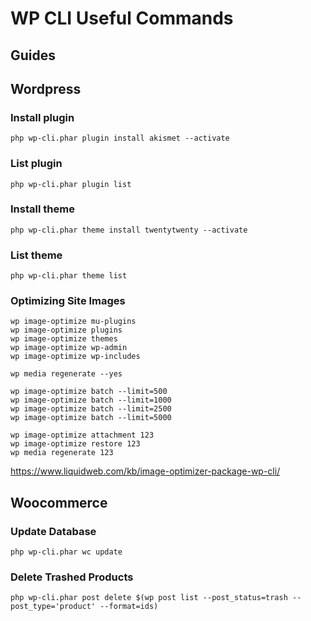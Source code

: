 # WP CLI Useful Commands

## Guides


## Wordpress

### Install plugin

```
php wp-cli.phar plugin install akismet --activate
```

### List plugin

```
php wp-cli.phar plugin list
```

### Install theme

```
php wp-cli.phar theme install twentytwenty --activate
```

### List theme

```
php wp-cli.phar theme list
```

### Optimizing Site Images

```
wp image-optimize mu-plugins
wp image-optimize plugins
wp image-optimize themes
wp image-optimize wp-admin
wp image-optimize wp-includes
```

```
wp media regenerate --yes
```

```
wp image-optimize batch --limit=500
wp image-optimize batch --limit=1000
wp image-optimize batch --limit=2500
wp image-optimize batch --limit=5000
```
```
wp image-optimize attachment 123
wp image-optimize restore 123
wp media regenerate 123
```

https://www.liquidweb.com/kb/image-optimizer-package-wp-cli/  

## Woocommerce

### Update Database

```
php wp-cli.phar wc update
```

### Delete Trashed Products

```
php wp-cli.phar post delete $(wp post list --post_status=trash --post_type='product' --format=ids)
```


